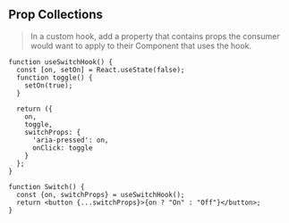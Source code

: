 ﻿## Prop Collections

> In a custom hook, add a property that contains props the consumer would want to apply to their Component that uses the hook.

    function useSwitchHook() {
      const [on, setOn] = React.useState(false);
      function toggle() {
        setOn(true);
      }
      
      return ({
        on,
        toggle,
        switchProps: {
          'aria-pressed': on,
          onClick: toggle
        }
      };
    }
    
    function Switch() {
      const {on, switchProps} = useSwitchHook();
      return <button {...switchProps}>{on ? "On" : "Off"}</button>;
    }
